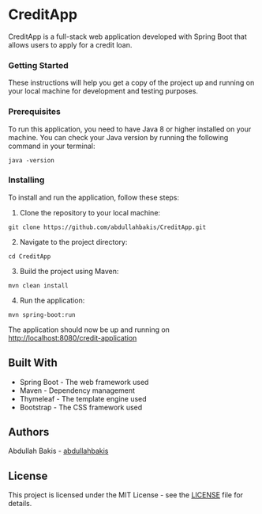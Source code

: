 # CreditApp
CreditApp is a full-stack web application developed with Spring Boot that allows users to apply for a credit loan.

### Getting Started
These instructions will help you get a copy of the project up and running on your local machine for development and testing purposes.

### Prerequisites
To run this application, you need to have Java 8 or higher installed on your machine. You can check your Java version by running the following command in your terminal:

```
java -version
```

### Installing
To install and run the application, follow these steps:

1. Clone the repository to your local machine:

```
git clone https://github.com/abdullahbakis/CreditApp.git
```

2. Navigate to the project directory:

```
cd CreditApp
```

3. Build the project using Maven:
```
mvn clean install
```

4. Run the application:

```
mvn spring-boot:run
```

The application should now be up and running on [http://localhost:8080/credit-application](http://localhost:8080/credit-application)


## Built With
* Spring Boot - The web framework used
* Maven - Dependency management
* Thymeleaf - The template engine used
* Bootstrap - The CSS framework used

## Authors
Abdullah Bakis - [abdullahbakis](https://github.com/abdullahbakis)

## License
This project is licensed under the MIT License - see the [LICENSE](https://github.com/abdullahbakis/CreditApp/blob/master/licence) file for details.
